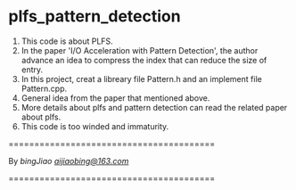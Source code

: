 # plfs_pattern_detection
1. This code is about PLFS.
2. In the paper 'I/O Acceleration with Pattern Detection', the author advance an idea to compress the index that can reduce the size of entry.
3. In this project, creat a libreary file Pattern.h and an implement file Pattern.cpp.
4. General idea from the paper that mentioned above.
5. More details about plfs and pattern detection can read the related paper about plfs.
6. This code is too winded and immaturity.

========================================

By *bingJiao*
*aijiaobing@163.com*

========================================
